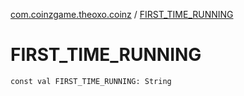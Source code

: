 [com.coinzgame.theoxo.coinz](index.md) / [FIRST_TIME_RUNNING](.)

# FIRST_TIME_RUNNING

`const val FIRST_TIME_RUNNING: String`